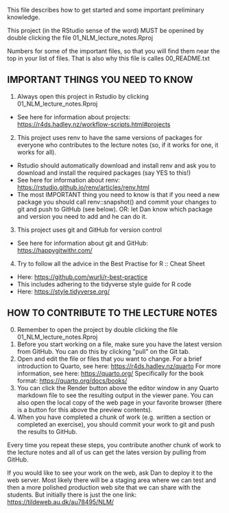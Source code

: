This file describes how to get started and some important preliminary knowledge.

This project (in the RStudio sense of the word) MUST be openined by double
clicking the file 01_NLM_lecture_notes.Rproj

Numbers for some of the important files, so that you will find them near the
top in your list of files. That is also why this file is calles 00_README.txt

## IMPORTANT THINGS YOU NEED TO KNOW

1. Always open this project in Rstudio by clicking 01_NLM_lecture_notes.Rproj
  - See here for information about projects:
      https://r4ds.hadley.nz/workflow-scripts.html#projects
2. This project uses renv to have the same versions of packages for everyone
   who contributes to the lecture notes (so, if it works for one, it works for
   all).
  - Rstudio should automatically download and install renv and ask you to
    download and install the required packages (say YES to this!)
  - See here for information about renv:
    https://rstudio.github.io/renv/articles/renv.html
  - The most IMPORTANT thing you need to know is that if you need a new package
    you should call renv::snapshot() and commit your changes to git and push
    to GitHub (see below). OR: let Dan know which package and version you need
    to add and he can do it.
3. This project uses git and GitHub for version control
  - See here for information about git and GitHub:
    https://happygitwithr.com/
4. Try to follow all the advice in the Best Practise for R :: Cheat Sheet
  - Here: https://github.com/wurli/r-best-practice
  - This includes adhering to the tidyverse style guide for R code
  - Here: https://style.tidyverse.org/

## HOW TO CONTRIBUTE TO THE LECTURE NOTES
0. Remember to open the project by double clicking the file
   01_NLM_lecture_notes.Rproj
1. Before you start working on a file, make sure you have the latest version
   from GitHub. You can do this by clicking "pull" on the Git tab.
2. Open and edit the file or files that you want to change.
   For a brief introduction to Quarto, see here: https://r4ds.hadley.nz/quarto
   For more information, see here: https://quarto.org/
   Specifically for the book format: https://quarto.org/docs/books/
3. You can click the Render button above the editor window in any Quarto
   markdown file to see the resulting output in the viewer pane. You can also
   open the local copy of the web page in your favorite browser (there is a
   button for this above the preview contents).
4. When you have completed a chunk of work (e.g. written a section or completed
   an exercise), you should commit your work to git and push the results to
   GitHub.

Every time you repeat these steps, you contribute another chunk of work to the
lecture notes and all of us can get the lates version by pulling from GitHub.

If you would like to see your work on the web, ask Dan to deploy it to the
web server. Most likely there will be a staging area where we can test and then
a more polished production web site that we can share with the students. But
initially there is just the one link: https://tildeweb.au.dk/au78495/NLM/


